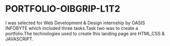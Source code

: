 # PORTFOLIO-OIBGRIP-L1T2
I was selected for Web Development &amp; Design internship by OASIS INFOBYTE which included three tasks.Task two was to create a portfolio.The technologies used to create this landing page are HTML,CSS &amp; JAVASCRIPT.
